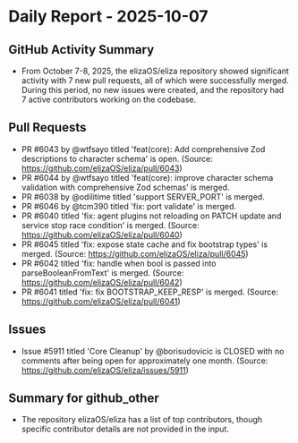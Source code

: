 # Daily Report - 2025-10-07

## GitHub Activity Summary
- From October 7-8, 2025, the elizaOS/eliza repository showed significant activity with 7 new pull requests, all of which were successfully merged. During this period, no new issues were created, and the repository had 7 active contributors working on the codebase.

## Pull Requests
- PR #6043 by @wtfsayo titled 'feat(core): Add comprehensive Zod descriptions to character schema' is open. (Source: https://github.com/elizaOS/eliza/pull/6043)
- PR #6044 by @wtfsayo titled 'feat(core): improve character schema validation with comprehensive Zod schemas' is merged.
- PR #6038 by @odilitime titled 'support SERVER_PORT' is merged.
- PR #6046 by @tcm390 titled 'fix: port validate' is merged.
- PR #6040 titled 'fix: agent plugins not reloading on PATCH update and service stop race condition' is merged. (Source: https://github.com/elizaOS/eliza/pull/6040)
- PR #6045 titled 'fix: expose state cache and fix bootstrap types' is merged. (Source: https://github.com/elizaOS/eliza/pull/6045)
- PR #6042 titled 'fix: handle when bool is passed into parseBooleanFromText' is merged. (Source: https://github.com/elizaOS/eliza/pull/6042)
- PR #6041 titled 'fix: fix BOOTSTRAP_KEEP_RESP' is merged. (Source: https://github.com/elizaOS/eliza/pull/6041)

## Issues
- Issue #5911 titled 'Core Cleanup' by @borisudovicic is CLOSED with no comments after being open for approximately one month. (Source: https://github.com/elizaOS/eliza/issues/5911)

## Summary for github_other
- The repository elizaOS/eliza has a list of top contributors, though specific contributor details are not provided in the input.